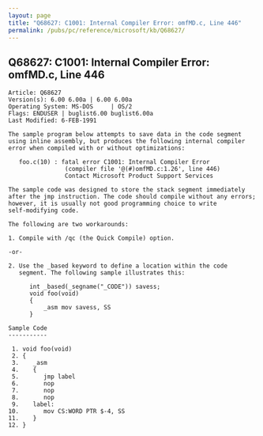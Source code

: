 ```yaml
---
layout: page
title: "Q68627: C1001: Internal Compiler Error: omfMD.c, Line 446"
permalink: /pubs/pc/reference/microsoft/kb/Q68627/
---
```


## Q68627: C1001: Internal Compiler Error: omfMD.c, Line 446

	Article: Q68627
	Version(s): 6.00 6.00a | 6.00 6.00a
	Operating System: MS-DOS     | OS/2
	Flags: ENDUSER | buglist6.00 buglist6.00a
	Last Modified: 6-FEB-1991
	
	The sample program below attempts to save data in the code segment
	using inline assembly, but produces the following internal compiler
	error when compiled with or without optimizations:
	
	   foo.c(10) : fatal error C1001: Internal Compiler Error
	                (compiler file '@(#)omfMD.c:1.26', line 446)
	                Contact Microsoft Product Support Services
	
	The sample code was designed to store the stack segment immediately
	after the jmp instruction. The code should compile without any errors;
	however, it is usually not good programming choice to write
	self-modifying code.
	
	The following are two workarounds:
	
	1. Compile with /qc (the Quick Compile) option.
	
	-or-
	
	2. Use the _based keyword to define a location within the code
	   segment. The following sample illustrates this:
	
	      int _based(_segname("_CODE")) savess;
	      void foo(void)
	      {
	          _asm mov savess, SS
	      }
	
	Sample Code
	-----------
	
	 1. void foo(void)
	 2. {
	 3.    _asm
	 4.    {
	 5.       jmp label
	 6.       nop
	 7.       nop
	 8.       nop
	 9.    label:
	10.       mov CS:WORD PTR $-4, SS
	11.    }
	12. }
